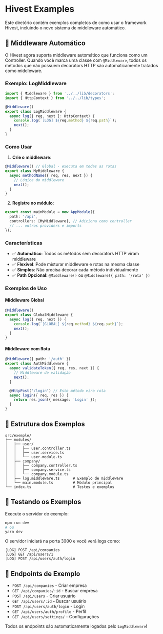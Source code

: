 # Hivest Examples

Este diretório contém exemplos completos de como usar o framework Hivest, incluindo o novo sistema de middleware automático.

## 🚀 **Middleware Automático**

O Hivest agora suporta middleware automático que funciona como um Controller. Quando você marca uma classe com `@Middleware`, todos os métodos que não possuem decorators HTTP são automaticamente tratados como middleware.

### **Exemplo: LogMiddleware**

```typescript
import { Middleware } from '../../lib/decorators';
import { HttpContext } from '../../lib/types';

@Middleware()
export class LogMiddleware {
  async log({ req, next }: HttpContext) {
    console.log(`[LOG] ${req.method} ${req.path}`);
    next();
  }
}
```

### **Como Usar**

1. **Crie o middleware**:

```typescript
@Middleware() // Global - executa em todas as rotas
export class MyMiddleware {
  async methodName({ req, res, next }) {
    // Lógica do middleware
    next();
  }
}
```

2. **Registre no módulo**:

```typescript
export const mainModule = new AppModule({
  path: '/api',
  controllers: [MyMiddleware], // Adiciona como controller
  // ... outros providers e imports
});
```

### **Características**

- ✅ **Automático**: Todos os métodos sem decorators HTTP viram middleware
- ✅ **Flexível**: Pode misturar middleware e rotas na mesma classe
- ✅ **Simples**: Não precisa decorar cada método individualmente
- ✅ **Path Opcional**: `@Middleware()` ou `@Middleware({ path: '/rota' })`

### **Exemplos de Uso**

#### **Middleware Global**

```typescript
@Middleware()
export class GlobalMiddleware {
  async log({ req, next }) {
    console.log(`[GLOBAL] ${req.method} ${req.path}`);
    next();
  }
}
```

#### **Middleware com Rota**

```typescript
@Middleware({ path: '/auth' })
export class AuthMiddleware {
  async validateToken({ req, res, next }) {
    // Middleware de validação
    next();
  }

  @HttpPost('/login') // Este método vira rota
  async login({ req, res }) {
    return res.json({ message: 'Login' });
  }
}
```

## 📁 **Estrutura dos Exemplos**

```
src/exemple/
├── modules/
│   ├── user/
│   │   ├── user.controller.ts
│   │   ├── user.service.ts
│   │   └── user.module.ts
│   ├── company/
│   │   ├── company.controller.ts
│   │   ├── company.service.ts
│   │   └── company.module.ts
│   ├── log.middleware.ts      # Exemplo de middleware
│   └── main.module.ts         # Módulo principal
└── index.ts                   # Testes e exemplos
```

## 🧪 **Testando os Exemplos**

Execute o servidor de exemplo:

```bash
npm run dev
# ou
yarn dev
```

O servidor iniciará na porta 3000 e você verá logs como:

```
[LOG] POST /api/companies
[LOG] GET /api/users/1
[LOG] POST /api/users/auth/login
```

## 🌟 **Endpoints de Exemplo**

- `POST /api/companies` - Criar empresa
- `GET /api/companies/:id` - Buscar empresa
- `POST /api/users` - Criar usuário
- `GET /api/users/:id` - Buscar usuário
- `POST /api/users/auth/login` - Login
- `GET /api/users/auth/profile` - Perfil
- `GET /api/users/settings/` - Configurações

Todos os endpoints são automaticamente logados pelo `LogMiddleware`!
